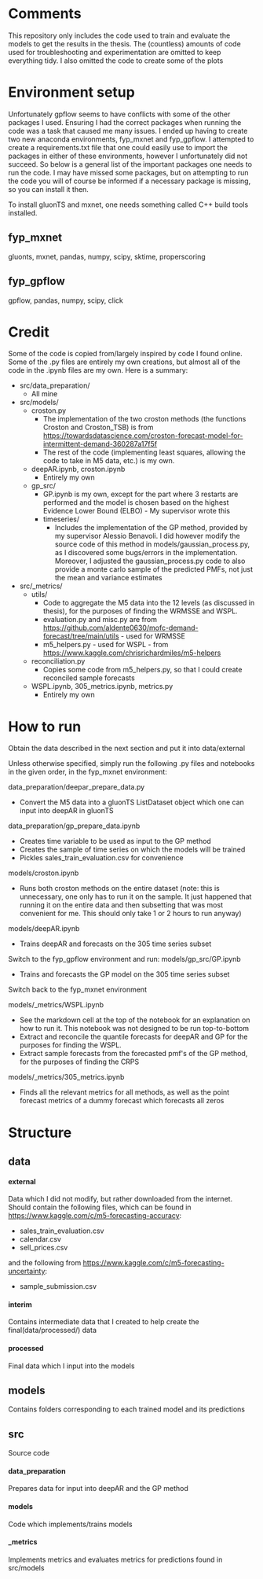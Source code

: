 # Comments
This repository only includes the code used to train and evaluate the models to get the results in the thesis. The (countless) amounts of code used for troubleshooting and experimentation are omitted to keep everything tidy. I also omitted the code to create some of the plots

# Environment setup
Unfortunately gpflow seems to have conflicts with some of the other packages I used. Ensuring I had the correct packages when running the code was a task that caused me many issues. I ended up having to create two new anaconda environments, fyp_mxnet and fyp_gpflow. I attempted to create a requirements.txt file that one could easily use to import the packages in either of these environments, however I unfortunately did not succeed. So below is a general list of the important packages one needs to run the code. I may have missed some packages, but on attempting to run the code you will of course be informed if a necessary package is missing, so you can install it then.

To install gluonTS and mxnet, one needs something called C++ build tools installed.

## fyp_mxnet
gluonts, mxnet, pandas, numpy, scipy, sktime, properscoring

## fyp_gpflow
gpflow, pandas, numpy, scipy, click

# Credit
Some of the code is copied from/largely inspired by code I found online. Some of the .py files are entirely my own creations, but almost all of the code in the .ipynb files are my own. Here is a summary:
- src/data_preparation/
    - All mine
- src/models/
    - croston.py 
        - The implementation of the two croston methods (the functions Croston and Croston_TSB) is from https://towardsdatascience.com/croston-forecast-model-for-intermittent-demand-360287a17f5f
        - The rest of the code (implementing least squares, allowing the code to take in M5 data, etc.) is my own.
    - deepAR.ipynb, croston.ipynb
        - Entirely my own
    - gp_src/
        - GP.ipynb is my own, except for the part where 3 restarts are performed and the model is chosen based on the highest Evidence Lower Bound (ELBO) - My supervisor wrote this
        - timeseries/
            - Includes the implementation of the GP method, provided by my supervisor Alessio Benavoli. I did however modify the source code of this method in models/gaussian_process.py, as I discovered some bugs/errors in the implementation. Moreover, I adjusted the gaussian_process.py code to also provide a monte carlo sample of the predicted PMFs, not just the mean and variance estimates
- src/_metrics/
    - utils/
        - Code to aggregate the M5 data into the 12 levels (as discussed in thesis), for the purposes of finding the WRMSSE and WSPL.
        - evaluation.py and misc.py are from https://github.com/aldente0630/mofc-demand-forecast/tree/main/utils - used for WRMSSE
        - m5_helpers.py - used for WSPL - from https://www.kaggle.com/chrisrichardmiles/m5-helpers
    - reconciliation.py
        - Copies some code from m5_helpers.py, so that I could create reconciled sample forecasts
    - WSPL.ipynb, 305_metrics.ipynb, metrics.py
        - Entirely my own
    

# How to run
Obtain the data described in the next section and put it into data/external

Unless otherwise specified, simply run the following .py files and notebooks in the given order, in the fyp_mxnet environment:

data_preparation/deepar_prepare_data.py
   - Convert the M5 data into a gluonTS ListDataset object which one can input into deepAR in gluonTS
   
data_preparation/gp_prepare_data.ipynb
   - Creates time variable to be used as input to the GP method
   - Creates the sample of time series on which the models will be trained
   - Pickles sales_train_evaluation.csv for convenience
   
models/croston.ipynb
   - Runs both croston methods on the entire dataset (note: this is unnecessary, one only has to run it on the sample. It just happened that running it on the entire data and then subsetting that was most convenient for me. This should only take 1 or 2 hours to run anyway)

models/deepAR.ipynb
   - Trains deepAR and forecasts on the 305 time series subset
   
Switch to the fyp_gpflow environment and run: models/gp_src/GP.ipynb
   - Trains and forecasts the GP model on the 305 time series subset 
   
Switch back to the fyp_mxnet environment

models/_metrics/WSPL.ipynb 
   - See the markdown cell at the top of the notebook for an explanation on how to run it. This notebook was not designed to be run top-to-bottom
   - Extract and reconcile the quantile forecasts for deepAR and GP for the purposes for finding the WSPL. 
   - Extract sample forecasts from the forecasted pmf's of the GP method, for the purposes of finding the CRPS
   
models/_metrics/305_metrics.ipynb
   - Finds all the relevant metrics for all methods, as well as the point forecast metrics of a dummy forecast which forecasts all zeros

# Structure

## data
#### external
Data which I did not modify, but rather downloaded from the internet. Should contain the following files, which can be found in https://www.kaggle.com/c/m5-forecasting-accuracy:
- sales_train_evaluation.csv
- calendar.csv
- sell_prices.csv

and the following from https://www.kaggle.com/c/m5-forecasting-uncertainty:
- sample_submission.csv

#### interim 
Contains intermediate data that I created to help create the final(data/processed/) data

#### processed
Final data which I input into the models

## models
Contains folders corresponding to each trained model and its predictions

## src
Source code
#### data_preparation
Prepares data for input into deepAR and the GP method
#### models
Code which implements/trains models
#### _metrics
Implements metrics and evaluates metrics for predictions found in src/models

